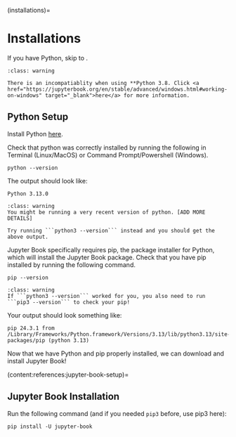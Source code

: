 (installations)=
# Installations

If you have Python, skip to [](content:references:jupyter-book-setup).

`````{admonition} Notebook Execution Incompatibility for Windows
:class: warning

There is an incompatiablity when using **Python 3.8. Click <a href="https://jupyterbook.org/en/stable/advanced/windows.html#working-on-windows" target="_blank">here</a> for more information.

`````

## Python Setup

Install Python <a href="https://www.python.org/downloads/" target="_blank">here</a>.

Check that python was correctly installed by running the following in Terminal (Linux/MacOS) or Command Prompt/Powershell (Windows).

```
python --version
```

The output should look like:

```
Python 3.13.0
```

`````{admonition} command not found: python
:class: warning
You might be running a very recent version of python. [ADD MORE DETAILS]

Try running ```python3 --version``` instead and you should get the above output.
`````

Jupyter Book specifically requires pip, the package installer for Python, which will install the Jupyter Book package. Check that you have pip installed by running the following command.

```
pip --version
```
`````{admonition} command not found: pip
:class: warning
If ```python3 --version``` worked for you, you also need to run ```pip3 --version``` to check your pip!
`````

Your output should look something like:
```
pip 24.3.1 from /Library/Frameworks/Python.framework/Versions/3.13/lib/python3.13/site-packages/pip (python 3.13)
```

Now that we have Python and pip properly installed, we can download and install Jupyter Book!

(content:references:jupyter-book-setup)=
## Jupyter Book Installation

Run the following command (and if you needed `pip3` before, use pip3 here):

```
pip install -U jupyter-book
```